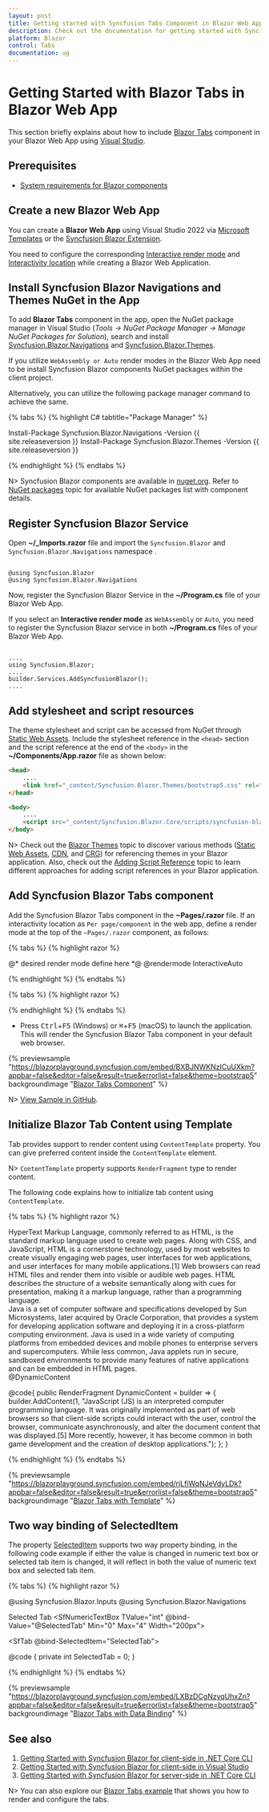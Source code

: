 ```yaml
---
layout: post
title: Getting started with Syncfusion Tabs Component in Blazor Web App
description: Check out the documentation for getting started with Syncfusion Blazor Tabs Components in Blazor Web App.
platform: Blazor
control: Tabs
documentation: ug
---
```


# Getting Started with Blazor Tabs in Blazor Web App

This section briefly explains about how to include [Blazor Tabs](https://www.syncfusion.com/blazor-components/blazor-tabs) component in your Blazor Web App using [Visual Studio](https://visualstudio.microsoft.com/vs/).

## Prerequisites

* [System requirements for Blazor components](https://blazor.syncfusion.com/documentation/system-requirements)

## Create a new Blazor Web App

You can create a **Blazor Web App** using Visual Studio 2022 via [Microsoft Templates](https://learn.microsoft.com/en-us/aspnet/core/blazor/tooling?view=aspnetcore-8.0) or the [Syncfusion Blazor Extension](https://blazor.syncfusion.com/documentation/visual-studio-integration/template-studio).

You need to configure the corresponding [Interactive render mode](https://learn.microsoft.com/en-us/aspnet/core/blazor/components/render-modes?view=aspnetcore-8.0#render-modes) and [Interactivity location](https://learn.microsoft.com/en-us/aspnet/core/blazor/tooling?view=aspnetcore-8.0&pivots=windows) while creating a Blazor Web Application.

## Install Syncfusion Blazor Navigations and Themes NuGet in the App

To add **Blazor Tabs** component in the app, open the NuGet package manager in Visual Studio (*Tools → NuGet Package Manager → Manage NuGet Packages for Solution*), search and install [Syncfusion.Blazor.Navigations](https://www.nuget.org/packages/Syncfusion.Blazor.Navigations/) and [Syncfusion.Blazor.Themes](https://www.nuget.org/packages/Syncfusion.Blazor.Themes/).

If you utilize `WebAssembly or Auto` render modes in the Blazor Web App need to be install Syncfusion Blazor components NuGet packages within the client project.

Alternatively, you can utilize the following package manager command to achieve the same.

{% tabs %}
{% highlight C# tabtitle="Package Manager" %}

Install-Package Syncfusion.Blazor.Navigations -Version {{ site.releaseversion }}
Install-Package Syncfusion.Blazor.Themes -Version {{ site.releaseversion }}

{% endhighlight %}
{% endtabs %}

N> Syncfusion Blazor components are available in [nuget.org](https://www.nuget.org/packages?q=syncfusion.blazor). Refer to [NuGet packages](https://blazor.syncfusion.com/documentation/nuget-packages) topic for available NuGet packages list with component details.

## Register Syncfusion Blazor Service

Open **~/_Imports.razor** file and import the `Syncfusion.Blazor` and `Syncfusion.Blazor.Navigations` namespace .

```cshtml

@using Syncfusion.Blazor
@using Syncfusion.Blazor.Navigations

```

Now, register the Syncfusion Blazor Service in the **~/Program.cs** file of your Blazor Web App.

If you select an **Interactive render mode** as `WebAssembly` or `Auto`, you need to register the Syncfusion Blazor service in both **~/Program.cs** files of your Blazor Web App.

```cshtml

....
using Syncfusion.Blazor;
....
builder.Services.AddSyncfusionBlazor();
....

```

## Add stylesheet and script resources

The theme stylesheet and script can be accessed from NuGet through [Static Web Assets](https://blazor.syncfusion.com/documentation/appearance/themes#static-web-assets). Include the stylesheet reference in the `<head>` section and the script reference at the end of the `<body>` in the **~/Components/App.razor** file as shown below:

```html
<head>
    ....
    <link href="_content/Syncfusion.Blazor.Themes/bootstrap5.css" rel="stylesheet" />
</head>

<body>
    ....
    <script src="_content/Syncfusion.Blazor.Core/scripts/syncfusion-blazor.min.js" type="text/javascript"></script>
</body>
```

N> Check out the [Blazor Themes](https://blazor.syncfusion.com/documentation/appearance/themes) topic to discover various methods ([Static Web Assets](https://blazor.syncfusion.com/documentation/appearance/themes#static-web-assets), [CDN](https://blazor.syncfusion.com/documentation/appearance/themes#cdn-reference), and [CRG](https://blazor.syncfusion.com/documentation/common/custom-resource-generator)) for referencing themes in your Blazor application. Also, check out the [Adding Script Reference](https://blazor.syncfusion.com/documentation/common/adding-script-references) topic to learn different approaches for adding script references in your Blazor application.

## Add Syncfusion Blazor Tabs component

Add the Syncfusion Blazor Tabs component in the **~Pages/.razor** file. If an interactivity location as `Per page/component` in the web app, define a render mode at the top of the `~Pages/.razor` component, as follows:

{% tabs %}
{% highlight razor %}

@* desired render mode define here *@
@rendermode InteractiveAuto

{% endhighlight %}
{% endtabs %}

{% tabs %}
{% highlight razor %}

<SfTab>
    <TabItems>
        <TabItem Content="Twitter is an online social networking service that enables users to send and read short 140-charactermessages called tweets.Registered users can read and post tweets, but those who are unregistered can only readthem.Users access Twitter through the website interface, SMS or mobile device app Twitter Inc. is based in SanFrancisco and has more than 25 offices around the world.Twitter was created in March 2006 by Jack Dorsey,Evan Williams, Biz Stone, and Noah Glass and launched in July 2006. The service rapidly gained worldwide popularity,with more than 100 million users posting 340 million tweets a day in 2012.The service also handled 1.6 billionsearch queries per day.">
            <ChildContent>
                <TabHeader Text="Twitter"></TabHeader>
            </ChildContent>
        </TabItem>
        <TabItem Content="Facebook is an online social networking service headquartered in Menlo Park, California. Its website waslaunched on February 4, 2004, by Mark Zuckerberg with his Harvard College roommates and fellow students EduardoSaverin, Andrew McCollum, Dustin Moskovitz and Chris Hughes.">
            <ChildContent>
                <TabHeader Text="Facebook"></TabHeader>
            </ChildContent>
        </TabItem>
        <TabItem Content="WhatsApp Messenger is a proprietary cross-platform instant messaging client for smartphones that operatesunder a subscription business model.It uses the Internet to send text messages, images, video, user location andaudio media messages to other users using standard cellular mobile numbers. As of February 2016, WhatsApp had a userbase of up to one billion,[10] making it the most globally popular messaging application.WhatsApp Inc., based inMountain View, California, was acquired by Facebook Inc.on February 19, 2014, for approximately US$19.3 billion.">
            <ChildContent>
                <TabHeader Text="Whatsapp"></TabHeader>
            </ChildContent>
        </TabItem>
    </TabItems>
</SfTab>

{% endhighlight %}
{% endtabs %}

* Press <kbd>Ctrl</kbd>+<kbd>F5</kbd> (Windows) or <kbd>⌘</kbd>+<kbd>F5</kbd> (macOS) to launch the application. This will render the Syncfusion Blazor Tabs component in your default web browser.

{% previewsample "https://blazorplayground.syncfusion.com/embed/BXBJNWKNzICuUXkm?appbar=false&editor=false&result=true&errorlist=false&theme=bootstrap5" backgroundimage "[Blazor Tabs Component](./images/blazor-tabs.png)" %}

N> [View Sample in GitHub](https://github.com/SyncfusionExamples/Blazor-Getting-Started-Examples/tree/main/Tabs/BlazorWebApp).

## Initialize Blazor Tab Content using Template

Tab provides support to render content using `ContentTemplate` property. You can give preferred content inside the `ContentTemplate` element.

N> `ContentTemplate` property supports `RenderFragment` type to render content.

The following code explains how to initialize tab content using `ContentTemplate`.

{% tabs %}
{% highlight razor %}

<SfTab>
    <TabItems>
        <TabItem>
            <ChildContent>
                <TabHeader Text="HTML"></TabHeader>
            </ChildContent>
            <ContentTemplate>
                <div>HyperText Markup Language, commonly referred to as HTML, is the standard markup language used to create web pages. Along with CSS, and JavaScript, HTML is a cornerstone technology, used by most websites to create visually engaging web pages, user interfaces for web applications, and user interfaces for many mobile applications.[1] Web browsers can read HTML files and render them into visible or audible web pages. HTML describes the structure of a website semantically along with cues for presentation, making it a markup language, rather than a programming language.</div>
            </ContentTemplate>
        </TabItem>
        <TabItem>
            <ChildContent>
                <TabHeader Text="Java"></TabHeader>
            </ChildContent>
            <ContentTemplate>
                <div>Java is a set of computer software and specifications developed by Sun Microsystems, later acquired by Oracle Corporation, that provides a system for developing application software and deploying it in a cross-platform computing environment. Java is used in a wide variety of computing platforms from embedded devices and mobile phones to enterprise servers and supercomputers. While less common, Java applets run in secure, sandboxed environments to provide many features of native applications and can be embedded in HTML pages.</div>
            </ContentTemplate>
        </TabItem>
        <TabItem>
            <ChildContent>
                <TabHeader Text="JavaScript"></TabHeader>
            </ChildContent>
            <ContentTemplate>@DynamicContent</ContentTemplate>
        </TabItem>
    </TabItems>
</SfTab>

@code{
    public RenderFragment DynamicContent = builder =>
    {
        builder.AddContent(1, "JavaScript (JS) is an interpreted computer programming language. It was originally implemented as part of web browsers so that client-side scripts could interact with the user, control the browser, communicate asynchronously, and alter the document content that was displayed.[5] More recently, however, it has become common in both game development and the creation of desktop applications.");
    };
}

{% endhighlight %}
{% endtabs %}

{% previewsample "https://blazorplayground.syncfusion.com/embed/rjLfjWqNJeVdyLDk?appbar=false&editor=false&result=true&errorlist=false&theme=bootstrap5" backgroundimage "[Blazor Tabs with Template](./images/blazor-tabs-template.png)" %}

## Two way binding of SelectedItem

The property [SelectedItem](https://help.syncfusion.com/cr/blazor/Syncfusion.Blazor.Navigations.SfTab.html#Syncfusion_Blazor_Navigations_SfTab_SelectedItem) supports two way property binding, in the following code example if either the value is changed in numeric text box or selected tab item is changed, it will reflect in both the value of numeric text box and selected tab item.

{% tabs %}
{% highlight razor %}

@using Syncfusion.Blazor.Inputs
@using Syncfusion.Blazor.Navigations

Selected Tab
<SfNumericTextBox TValue="int" @bind-Value="@SelectedTab" Min="0" Max="4" Width="200px"></SfNumericTextBox>

<SfTab @bind-SelectedItem="SelectedTab">
    <TabItems>
        <TabItem Content="HyperText Markup Language, commonly referred to as HTML, is the standard markup language used to create web pages. Along with CSS, and JavaScript, HTML is a cornerstone technology, used by most websites to create visually engaging web pages, user interfaces for web applications, and user interfaces for many mobile applications.[1] Web browsers can read HTML files and render them into visible or audible web pages. HTML describes the structure of a website semantically along with cues for presentation, making it a markup language, rather than a programming language.">
            <ChildContent>
                <TabHeader Text="HTML"></TabHeader>
            </ChildContent>
        </TabItem>
        <TabItem Content="C# is intended to be a simple, modern, general-purpose, object-oriented programming language. Its development team is led by Anders Hejlsberg. The most recent version is C# 5.0, which was released on August 15, 2012.">
            <ChildContent>
                <TabHeader Text="C Sharp(C#)"></TabHeader>
            </ChildContent>
        </TabItem>
        <TabItem Content="Java is a set of computer software and specifications developed by Sun Microsystems, later acquired by Oracle Corporation, that provides a system for developing application software and deploying it in a cross-platform computing environment. Java is used in a wide variety of computing platforms from embedded devices and mobile phones to enterprise servers and supercomputers. While less common, Java applets run in secure, sandboxed environments to provide many features of native applications and can be embedded in HTML pages.">
            <ChildContent>
                <TabHeader Text="Java"></TabHeader>
            </ChildContent>
        </TabItem>
        <TabItem Content="The command-line compiler, VBC.EXE, is installed as part of the freeware .NET Framework SDK. Mono also includes a command-line VB.NET compiler. The most recent version is VB 2012, which was released on August 15, 2012.">
            <ChildContent>
                <TabHeader Text="VB.Net"></TabHeader>
            </ChildContent>
        </TabItem>
        <TabItem Content="Xamarin is a San Francisco, California based software company created in May 2011[3] by the engineers that created Mono,[4] Mono for Android and MonoTouch that are cross-platform implementations of the Common Language Infrastructure (CLI) and Common Language Specifications (often called Microsoft .NET). With a C#-shared codebase, developers can use Xamarin tools to write native Android, iOS, and Windows apps with native user interfaces and share code across multiple platforms.[5] Xamarin has over 1 million developers in more than 120 countries around the World as of May 2015.">
            <ChildContent>
                <TabHeader Text="Xamarin"></TabHeader>
            </ChildContent>
        </TabItem>
    </TabItems>
</SfTab>

@code {
    private int SelectedTab = 0;
}

{% endhighlight %}
{% endtabs %}

{% previewsample "https://blazorplayground.syncfusion.com/embed/LXBzDCgNzyqUhxZn?appbar=false&editor=false&result=true&errorlist=false&theme=bootstrap5" backgroundimage "[Blazor Tabs with Data Binding](./images/blazor-tabs-data-binding.png)" %}

## See also

1. [Getting Started with Syncfusion Blazor for client-side in .NET Core CLI](https://blazor.syncfusion.com/documentation/getting-started/blazor-webassembly-dotnet-cli)
2. [Getting Started with Syncfusion Blazor for client-side in Visual Studio](https://blazor.syncfusion.com/documentation/getting-started/blazor-webassembly-visual-studio)
3. [Getting Started with Syncfusion Blazor for server-side in .NET Core CLI](https://blazor.syncfusion.com/documentation/getting-started/blazor-server-side-dotnet-cli)

N> You can also explore our [Blazor Tabs example](https://blazor.syncfusion.com/demos/tabs/default-functionalities?theme=bootstrap5) that shows you how to render and configure the tabs.
